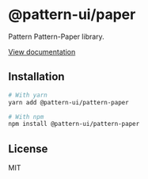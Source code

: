 # @pattern-ui/paper

Pattern Pattern-Paper library.

[View documentation](https://pattern.icu/)

## Installation

```sh
# With yarn
yarn add @pattern-ui/pattern-paper

# With npm
npm install @pattern-ui/pattern-paper
```

## License

MIT

